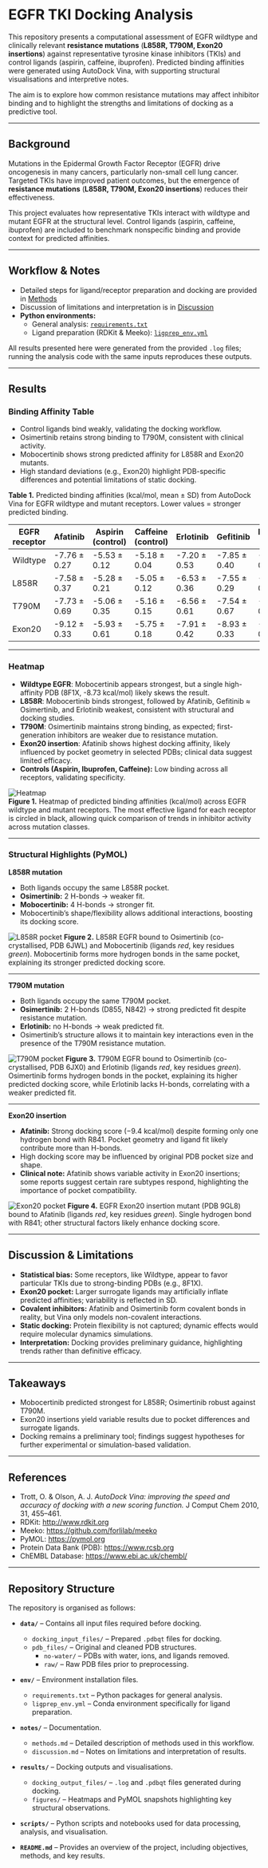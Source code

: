 # EGFR TKI Docking Analysis

This repository presents a computational assessment of EGFR wildtype and clinically relevant **resistance mutations** (**L858R, T790M, Exon20 insertions**) against representative tyrosine kinase inhibitors (TKIs) and control ligands (aspirin, caffeine, ibuprofen). Predicted binding affinities were generated using AutoDock Vina, with supporting structural visualisations and interpretive notes.

The aim is to explore how common resistance mutations may affect inhibitor binding and to highlight the strengths and limitations of docking as a predictive tool.

---

## Background

Mutations in the Epidermal Growth Factor Receptor (EGFR) drive oncogenesis in many cancers, particularly non-small cell lung cancer. Targeted TKIs have improved patient outcomes, but the emergence of **resistance mutations** (**L858R, T790M, Exon20 insertions**) reduces their effectiveness.

This project evaluates how representative TKIs interact with wildtype and mutant EGFR at the structural level. Control ligands (aspirin, caffeine, ibuprofen) are included to benchmark nonspecific binding and provide context for predicted affinities.

---

## Workflow & Notes

- Detailed steps for ligand/receptor preparation and docking are provided in [Methods](notes/methods.md)
- Discussion of limitations and interpretation is in [Discussion](notes/discussion.md)
- **Python environments:**
    - General analysis: [`requirements.txt`](env/requirements.txt)
    - Ligand preparation (RDKit & Meeko): [`ligprep_env.yml`](env/ligaprep_env.yml)

All results presented here were generated from the provided `.log` files; running the analysis code with the same inputs reproduces these outputs.

---

## Results

### Binding Affinity Table

- Control ligands bind weakly, validating the docking workflow.  
- Osimertinib retains strong binding to T790M, consistent with clinical activity.  
- Mobocertinib shows strong predicted affinity for L858R and Exon20 mutants.  
- High standard deviations (e.g., Exon20) highlight PDB-specific differences and potential limitations of static docking.

**Table 1.** Predicted binding affinities (kcal/mol, mean ± SD) from AutoDock Vina for EGFR wildtype and mutant receptors. Lower values = stronger predicted binding.

| EGFR receptor | Afatinib | Aspirin (control) | Caffeine (control) | Erlotinib | Gefitinib | Ibuprofen (control) | Mobocertinib | Osimertinib |
|---------------|----------|--------------------|--------------------|-----------|-----------|----------------------|--------------|-------------|
| Wildtype      | -7.76 ± 0.27 | -5.53 ± 0.12 | -5.18 ± 0.04 | -7.20 ± 0.53 | -7.85 ± 0.40 | -6.28 ± 0.10 | -7.93 ± 0.73 | -7.62 ± 0.37 |
| L858R         | -7.58 ± 0.37 | -5.28 ± 0.21 | -5.05 ± 0.12 | -6.53 ± 0.36 | -7.55 ± 0.29 | -6.14 ± 0.26 | -7.79 ± 0.30 | -7.55 ± 0.24 |
| T790M         | -7.73 ± 0.69 | -5.06 ± 0.35 | -5.16 ± 0.15 | -6.56 ± 0.61 | -7.54 ± 0.67 | -5.98 ± 0.24 | -7.68 ± 0.29 | -7.84 ± 0.64 |
| Exon20        | -9.12 ± 0.33 | -5.93 ± 0.61 | -5.75 ± 0.18 | -7.91 ± 0.42 | -8.93 ± 0.33 | -6.74 ± 0.44 | -8.40 ± 0.75 | -8.69 ± 0.63 |

---

### Heatmap

- **Wildtype EGFR**: Mobocertinib appears strongest, but a single high-affinity PDB (8F1X, -8.73 kcal/mol) likely skews the result.
- **L858R**: Mobocertinib binds strongest, followed by Afatinib, Gefitinib ≈ Osimertinib, and Erlotinib weakest, consistent with structural and docking studies.
- **T790M**: Osimertinib maintains strong binding, as expected; first-generation inhibitors are weaker due to resistance mutation.
- **Exon20 insertion**: Afatinib shows highest docking affinity, likely influenced by pocket geometry in selected PDBs; clinical data suggest limited efficacy.
- **Controls (Aspirin, Ibuprofen, Caffeine):** Low binding across all receptors, validating specificity.

![Heatmap](results/figures/heatmap.png)  
**Figure 1.** Heatmap of predicted binding affinities (kcal/mol) across EGFR wildtype and mutant receptors. The most effective ligand for each receptor is circled in black, allowing quick comparison of trends in inhibitor activity across mutation classes.

---

### Structural Highlights (PyMOL)

**L858R mutation**  

- Both ligands occupy the same L858R pocket.
- **Osimertinib:** 2 H-bonds → weaker fit.
- **Mobocertinib:** 4 H-bonds → stronger fit.
- Mobocertinib’s shape/flexibility allows additional interactions, boosting its docking score. 

![L858R pocket](results/figures/l858r.png)
**Figure 2.** L858R EGFR bound to Osimertinib (co-crystallised, PDB 6JWL) and Mobocertinib (ligands *red*, key residues *green*). Mobocertinib forms more hydrogen bonds in the same pocket, explaining its stronger predicted docking score.

---

**T790M mutation**  

- Both ligands occupy the same T790M pocket.  
- **Osimertinib:** 2 H-bonds (D855, N842) → strong predicted fit despite resistance mutation.  
- **Erlotinib:** no H-bonds → weak predicted fit.  
- Osimertinib’s structure allows it to maintain key interactions even in the presence of the T790M resistance mutation.   

![T790M pocket](results/figures/t790m.png)
**Figure 3.** T790M EGFR bound to Osimertinib (co-crystallised, PDB 6JX0) and Erlotinib (ligands *red*, key residues *green*). Osimertinib forms hydrogen bonds in the pocket, explaining its higher predicted docking score, while Erlotinib lacks H-bonds, correlating with a weaker predicted fit.

---

**Exon20 insertion**  

- **Afatinib:** Strong docking score (−9.4 kcal/mol) despite forming only one hydrogen bond with R841. Pocket geometry and ligand fit likely contribute more than H-bonds.
- High docking score may be influenced by original PDB pocket size and shape.
- **Clinical note:** Afatinib shows variable activity in Exon20 insertions; some reports suggest certain rare subtypes respond, highlighting the importance of pocket compatibility.

![Exon20 pocket](results/figures/exon20.png)
**Figure 4.** EGFR Exon20 insertion mutant (PDB 9GL8) bound to Afatinib (ligands *red*, key residues *green*). Single hydrogen bond with R841; other structural factors likely enhance docking score.

---

## Discussion & Limitations

- **Statistical bias:** Some receptors, like Wildtype, appear to favor particular TKIs due to strong-binding PDBs (e.g., 8F1X).
- **Exon20 pocket:** Larger surrogate ligands may artificially inflate predicted affinities; variability is reflected in SD.
- **Covalent inhibitors:** Afatinib and Osimertinib form covalent bonds in reality, but Vina only models non-covalent interactions.
- **Static docking:** Protein flexibility is not captured; dynamic effects would require molecular dynamics simulations.
- **Interpretation:** Docking provides preliminary guidance, highlighting trends rather than definitive efficacy.

---

## Takeaways

- Mobocertinib predicted strongest for L858R; Osimertinib robust against T790M.
- Exon20 insertions yield variable results due to pocket differences and surrogate ligands.
- Docking remains a preliminary tool; findings suggest hypotheses for further experimental or simulation-based validation.

---

## References

- Trott, O. & Olson, A. J. *AutoDock Vina: improving the speed and accuracy of docking with a new scoring function.* J Comput Chem 2010, 31, 455–461.
- RDKit: http://www.rdkit.org
- Meeko: https://github.com/forlilab/meeko
- PyMOL: https://pymol.org
- Protein Data Bank (PDB): https://www.rcsb.org
- ChEMBL Database: https://www.ebi.ac.uk/chembl/

---

## Repository Structure

The repository is organised as follows:

- **`data/`** – Contains all input files required before docking.  
  - `docking_input_files/` – Prepared `.pdbqt` files for docking.  
  - `pdb_files/` – Original and cleaned PDB structures.  
    - `no-water/` – PDBs with water, ions, and ligands removed.  
    - `raw/` – Raw PDB files prior to preprocessing.  

- **`env/`** – Environment installation files.  
  - `requirements.txt` – Python packages for general analysis.  
  - `ligprep_env.yml` – Conda environment specifically for ligand preparation.  

- **`notes/`** – Documentation.  
  - `methods.md` – Detailed description of methods used in this workflow.  
  - `discussion.md` – Notes on limitations and interpretation of results.  

- **`results/`** – Docking outputs and visualisations.  
  - `docking_output_files/` – `.log` and `.pdbqt` files generated during docking.  
  - `figures/` – Heatmaps and PyMOL snapshots highlighting key structural observations.  

- **`scripts/`** – Python scripts and notebooks used for data processing, analysis, and visualisation.  

- **`README.md`** – Provides an overview of the project, including objectives, methods, and key results.
